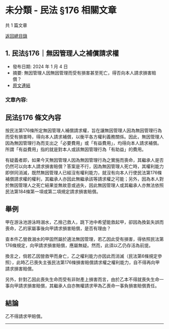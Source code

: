 # 未分類 - 民法 §176 相關文章

共 1 篇文章

[返回總目錄](00_總目錄.md)

## 1. 民法§176｜無因管理人之補償請求權

- 發布日期: 2024 年 1 月 4 日
- 摘要: 無因管理人因無因管理而受有損害甚至死亡，得否向本人請求損害賠償？
- [原文連結](https://www.jasper-realestate.com/%e6%b0%91%e6%b3%95176%e7%84%a1%e5%9b%a0%e7%ae%a1%e7%90%86%e4%ba%ba%e4%b9%8b%e8%a3%9c_%e5%84%9f_%e8%ab%8b%e6%b1%82%e6%ac%8a/)

### 文章內容:

## 民法§176 條文內容

按民法第176條所定無因管理人補償請求權，旨在讓無因管理人因為無因管理行為而受有損害時，得向本人請求補償，以衡平各方權利義務關係。因此，無因管理人因為無因管理行為而支出之「必要費用」或「有益費用」，均得向本人請求補償。所謂「有益費用」指的就是對本人或該無因管理行為「有助益」的費用。

有疑義者即，如果今天無因管理人因為無因管理行為之實施而喪命，其繼承人是否仍然可以向本人請求損害賠償？答案是不行，因為無因管理人死亡時，其權利能力即併同消滅，既然無因管理人已經沒有權利能力，就沒有向本人行使民法第176條補償請求權的權利，其繼承人亦因此無繼承該等請求權之可能；另外，因為本人對於無因管理人之死亡結果並無故意或過失，因此無因管理人或其繼承人亦無法依照民法第184條第一項或第二項規定請求損害賠償。

## 舉例

甲在游泳池游泳時溺水，乙捨己救人，跳下池中希望能救起甲，卻因為換氣失誤而喪命，乙的家屬事後向甲請求損害賠償，是否有理由？

查本件乙營救溺水的甲固然屬於適法無因管理，若乙因此受有損害，得依照民法第176條規定，向甲請求損害賠償，應屬無疑。然而，此須以乙仍存活為前提。

換言之，倘若乙因營救甲而身亡，乙之權利能力亦因此而消滅（民法第6條規定參照），此時乙已喪失主張民法第176條損害賠償請求權之權利能力，自不得再向甲請求損害賠償。

另外，針對乙因此喪失生命而受有非財產上損害而言，由於乙本不得就喪失生命一事向甲請求損害賠償，其繼承人自亦無權請求甲為乙喪命一事負損害賠償責任。

## 結論

乙不得請求甲賠償。

---

